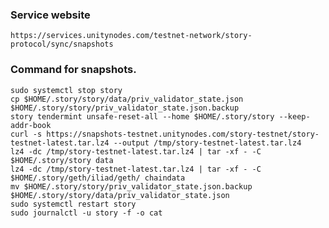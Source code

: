 ### Service website

`https://services.unitynodes.com/testnet-network/story-protocol/sync/snapshots`

### Command for snapshots.

```
sudo systemctl stop story
cp $HOME/.story/story/data/priv_validator_state.json $HOME/.story/story/priv_validator_state.json.backup
story tendermint unsafe-reset-all --home $HOME/.story/story --keep-addr-book
curl -s https://snapshots-testnet.unitynodes.com/story-testnet/story-testnet-latest.tar.lz4 --output /tmp/story-testnet-latest.tar.lz4
lz4 -dc /tmp/story-testnet-latest.tar.lz4 | tar -xf - -C $HOME/.story/story data
lz4 -dc /tmp/story-testnet-latest.tar.lz4 | tar -xf - -C $HOME/.story/geth/iliad/geth/ chaindata
mv $HOME/.story/story/priv_validator_state.json.backup $HOME/.story/story/data/priv_validator_state.json
sudo systemctl restart story
sudo journalctl -u story -f -o cat
```

